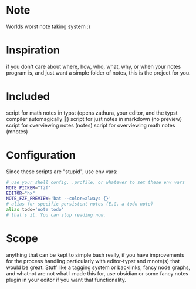 # Note
Worlds worst note taking system :)

# Inspiration
if you don't care about where, how, who, what, why, or when your notes program is, and just want a simple folder of notes, this is the project for you.


# Included
script for math notes in typst (opens zathura, your editor, and the typst compiler automagically 🤯)
script for just notes in markdown (no preview)
script for overviewing notes (notes)
script for overviewing math notes (mnotes)

# Configuration
Since these scripts are "stupid", use env vars:

```bash
# use your shell config, .profile, or whatever to set these env vars
NOTE_PICKER="fzf"
EDITOR="hx"
NOTE_FZF_PREVIEW='bat --color=always {}'
# alias for specific persistent notes (E.G. a todo note)
alias todo='note todo'
# that's it. You can stop reading now.
```

# Scope
anything that can be kept to simple bash really, if you have improvements for the process handling particularly with editor-typst and mnote(s) that would be great. Stuff like a tagging system or backlinks, fancy node graphs, and whatnot are not what I made this for, use obsidian or some fancy notes plugin in your editor if you want that functionality.

